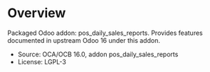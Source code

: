 # Overview

Packaged Odoo addon: pos_daily_sales_reports. Provides features documented in upstream Odoo 16 under this addon.

- Source: OCA/OCB 16.0, addon pos_daily_sales_reports
- License: LGPL-3
